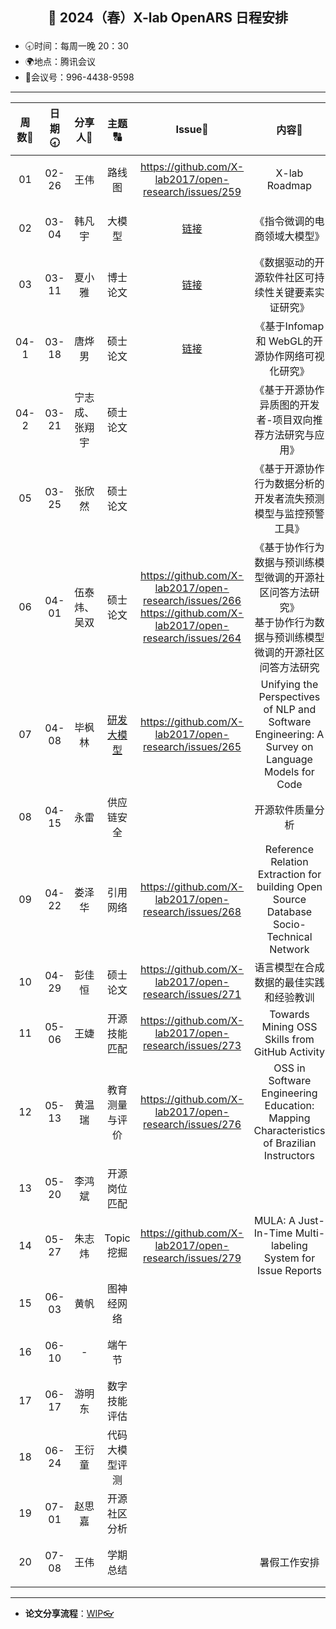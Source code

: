 

## <p align="center">🌷 2024（春）X-lab OpenARS 日程安排 </p>

- 🕣时间：每周一晚 20：30
- 🌍地点：腾讯会议
- 📠会议号：996-4438-9598


****


| 周数📆 | 日期🕣 | 分享人🙋 | 主题🔠 | Issue📌 | 内容📒 | 主持💂‍♂️ | 视频🎥 |
| :----: | :----: | :----: | :----: |:----:| :----: | :----------: | :--------: |
|  01   | 02-26 | 王伟 | 路线图 | https://github.com/X-lab2017/open-research/issues/259 | X-lab Roadmap | 娄泽华 | [链接](https://www.bilibili.com/video/BV1JJ4m1e7NN/) |
|  02   | 03-04 | 韩凡宇 | 大模型 | [链接](https://github.com/X-lab2017/open-wonderland/issues/374#issuecomment-1966789824) | 《指令微调的电商领域大模型》 | 娄泽华 | [链接](https://www.bilibili.com/video/BV1HF4m1V7sU/) |
|  03   | 03-11 | 夏小雅 | 博士论文 | [链接](https://github.com/X-lab2017/open-research/issues/261) | 《数据驱动的开源软件社区可持续性关键要素实证研究》 | 娄泽华 | [链接](https://www.bilibili.com/video/BV15w4m1o7pz) |
|  04-1   | 03-18 | 唐烨男 | 硕士论文 | [链接](https://github.com/X-lab2017/open-research/issues/262) | 《基于Infomap 和 WebGL的开源协作网络可视化研究》 | 娄泽华 | [链接](https://www.bilibili.com/video/BV1si421R7fN) |
|  04-2   | 03-21 | 宁志成、张翔宇 | 硕士论文 | <br /> | 《基于开源协作异质图的开发者-项目双向推荐方法研究与应用》<br /> | 娄泽华 | [链接](https://www.bilibili.com/video/BV1zm421J7nw)<br /> |
|  05   | 03-25 | 张欣然 | 硕士论文 |  | 《基于开源协作行为数据分析的开发者流失预测模型与监控预警工具》 | 娄泽华 | [链接](https://www.bilibili.com/video/BV1sm411r77y) |
|  06   | 04-01 | 伍泰炜、吴双 | 硕士论文 | https://github.com/X-lab2017/open-research/issues/266<br />https://github.com/X-lab2017/open-research/issues/264 | 《基于协作行为数据与预训练模型微调的开源社区问答方法研究》<br />基于协作行为数据与预训练模型微调的开源社区问答方法研究 | 毕枫林 | [链接](https://www.bilibili.com/video/BV17p421R7TP/) |
|  07   | 04-08 | 毕枫林 | [研发大模型](https://github.com/OpenEduTech/GPT4ALL/issues/1) | https://github.com/X-lab2017/open-research/issues/265 | Unifying the Perspectives of NLP and Software Engineering: A Survey on Language Models for Code | 毕枫林 | [链接](https://www.bilibili.com/video/BV17p421R7TP/) |
|  08   | 04-15 | 永雷 | 供应链安全 |  | 开源软件质量分析 | 毕枫林 | [链接](https://www.bilibili.com/video/BV1om421x72y/) |
|  09   | 04-22 | 娄泽华 | 引用网络 | https://github.com/X-lab2017/open-research/issues/268 | Reference Relation Extraction for building Open Source Database Socio-Technical Network | 毕枫林 | [链接](https://www.bilibili.com/video/BV1Mz42167pQ/) |
|  10   | 04-29 | 彭佳恒 | 硕士论文 | https://github.com/X-lab2017/open-research/issues/271 | 语言模型在合成数据的最佳实践和经验教训 | 毕枫林 | [链接](https://www.bilibili.com/video/BV1Hm421u7i8/) |
|  11   | 05-06 | 王婕 | 开源技能匹配 | https://github.com/X-lab2017/open-research/issues/273 | Towards Mining OSS Skills from GitHub Activity | 夏小雅 |[链接](https://www.bilibili.com/video/BV1ZZ421j72N/)  |
|  12   | 05-13 | 黄温瑞 | 教育测量与评价 | https://github.com/X-lab2017/open-research/issues/276 | OSS in Software Engineering Education: Mapping Characteristics of Brazilian Instructors | 夏小雅 | [链接](https://www.bilibili.com/video/BV1iz421271L/) |
|  13   | 05-20 | 李鸿斌 | 开源岗位匹配 |  |  | 夏小雅 |  |
|  14   | 05-27 | 朱志炜 | Topic 挖掘 | https://github.com/X-lab2017/open-research/issues/279 | MULA: A Just-In-Time Multi-labeling System for Issue Reports | 夏小雅 | [链接](https://meeting.tencent.com/v2/cloud-record/share?id=3c1a6626-3936-45ad-874c-f83fd4368114&from=-1&is-single=false&record_type=2) |
|  15   | 06-03 | 黄帆 | 图神经网络 |  |  | 韩凡宇 |  |
|  16   | 06-10 | - | 端午节 |  |  | 韩凡宇 |  |
|  17   | 06-17 | 游明东 | 数字技能评估 |  |  | 韩凡宇 |  |
|  18   | 06-24 | 王衍童 |  代码大模型评测 | |  | 韩凡宇 |  |
|  19   | 07-01 | 赵思嘉 | 开源社区分析 |  |  | 韩凡宇 |  |
|  20   | 07-08 | 王伟 | 学期总结 |  | 暑假工作安排 | 韩凡宇 |  |

****

* **论文分享流程**：[WIP👓](https://github.com/X-lab2017/open-research/tree/main/OpenReading)

